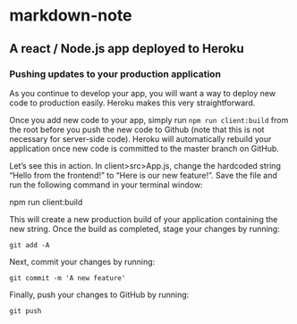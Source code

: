 # markdown-note
## A react / Node.js app deployed to Heroku

### Pushing updates to your production application

As you continue to develop your app, you will want a way to deploy new code to production easily. Heroku makes this very straightforward.

Once you add new code to your app, simply run ```npm run client:build``` from the root before you push the new code to Github (note that this is not necessary for server-side code). 
Heroku will automatically rebuild your application once new code is committed to the master branch on GitHub.


Let’s see this in action. 
In client>src>App.js, change the hardcoded string “Hello from the frontend!” to “Here is our new feature!”. 
Save the file and run the following command in your terminal window:

npm run client:build

This will create a new production build of your application containing the new string. Once the build as completed, stage your changes by running:

```git add -A```

Next, commit your changes by running:

```git commit -m 'A new feature'```

Finally, push your changes to GitHub by running:

```git push```